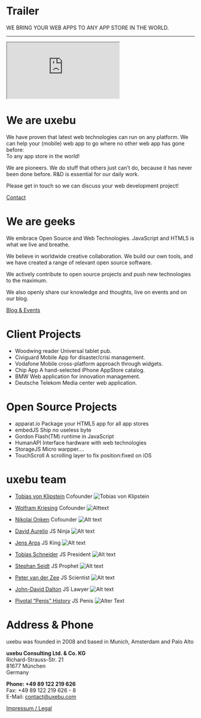 Trailer
=======

WE BRING YOUR WEB APPS
TO ANY APP STORE IN THE WORLD.

* * *

<iframe src="http://mario.qfox.nl/">
	Your Browser does not support iframes.
	Please update to Internet Explorer 4!
</iframe>

We are uxebu
============

We have proven that latest web technologies can run on any platform. We can help your (mobile) web app to go where no other web app has gone before:  
To any app store in the world!

We are pioneers. We do stuff that others just can’t do, because it has never been done before. R&D is essential for our daily work.

Please get in touch so we can discuss your web development project!

[Contact](http://uxebu.com/test.html)


We are geeks
============

We embrace Open Source and Web Technologies. JavaScript and HTML5 is what we live and breathe.

We believe in worldwide creative collaboration.
We build our own tools, and we have created a range of relevant open source software.

We actively contribute to open source  projects and push new technologies to the maximum.

We also openly share our knowledge and thoughts, live on events and on our blog.

[Blog & Events](http://uxebu.com)


Client Projects
===============

* Woodwing reader
  Universal tablet pub.
* Civiguard
  Mobile App for disaster/crisi management.
* Vodafone
  Mobile cross-platform approach through widgets.
* Chip App
  A hand-selected iPhone AppStore catalog.
* BMW
  Web application for innovation management.
* Deutsche Telekom
  Media center web application.

Open Source Projects
====================

* apparat.io
  Package your HTML5 app for all app stores
* embedJS
  Ship no useless byte
* Gordon
  Flash(TM) runtime in JavaScript
* HumanAPI
  Interface hardware with web technologies
* StorageJS
  Micro warpper....
* TouchScroll
  A scrolling layer to fix position:fixed on iOS

uxebu team
==========

* [Tobias von Klipstein](team/klipstein.html)
  Cofounder
  ![Tobias von Klipstein](static/img/team/klipstein.png)

* [Wolfram Kriesing](team/kriesing.html)
  Cofounder
  ![Alttext](static/img/team/kriesing.png)

* [Nikolai Onken](team/onken.html)
  Cofounder
  ![Alt text](static/img/team/onken.png)

* [David Aurelio](team/aurelio.html)
  JS Ninja
  ![Alt text](static/img/team/aurelio.png)

* [Jens Arps](team/arps.html)
  JS King
  ![Alt text](static/img/team/arps.png)

* [Tobias Schneider](team/schneider.html)
  JS President
  ![Alt text](static/img/team/schneider.png)

* [Stephan Seidt](team/seidt.html)
  JS Prophet
  ![Alt text](static/img/team/seidt.png)

* [Peter van der Zee](team/zee.html)
  JS Scientist
  ![Alt text](static/img/team/zee.png)

* [John-David Dalton](team/dalton.html)
  JS Lawyer
  ![Alt text](static/img/team/dalton.png)

* [Pivotal “Penis” History](team/penis.html)
  JS Penis
  ![Alter Text](static/img/penis.png)

Address & Phone
===============

uxebu was founded in 2008 and based in Munich, Amsterdam and Palo Alto

**uxebu Consulting Ltd. & Co. KG**  
Richard-Strauss-Str. 21  
81677 München  
Germany  

**Phone: +49 89 122 219 626**  
Fax: +49 89 122 219 626 - 8  
E-Mail: contact@uxebu.com

[Impressum / Legal](http://uxebu.com/legal)
